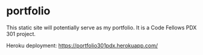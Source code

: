 # portfolio
This static site will potentially serve as my portfolio. It is a Code Fellows PDX 301 project.

Heroku deployment: https://portfolio301pdx.herokuapp.com/